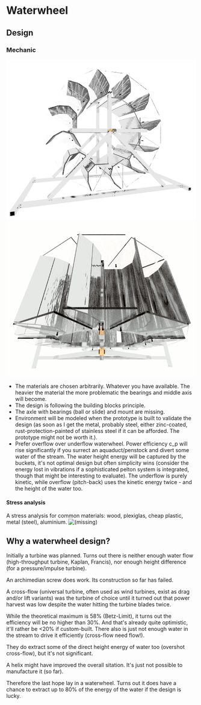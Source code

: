 Waterwheel
===

Design
---

### Mechanic
<img src="waterwheel.jpg" alt="" title="" />
<img src="waterwheel.gif" alt="" title="" />

* The materials are chosen arbitrarily. Whatever you have available. The heavier the material the more problematic the bearings and middle axis will become.
* The design is following the building blocks principle.
* The axle with bearings (ball or slide) and mount are missing.
* Environment will be modeled when the prototype is built to validate the design (as soon as I get the metal, probably steel, either zinc-coated, rust-protection-painted of stainless steel if it can be afforded. The prototype might not be worth it.).
* Prefer overflow over underflow waterwheel. Power efficiency c_p will rise significantly if you surrect an aquaduct/penstock and divert some water of the stream. The water height energy will be captured by the buckets, it's not optimal design but often simplicity wins (consider the energy lost in vibrations if a sophisticated pelton system is integrated, though that might be interesting to evaluate).
The underflow is purely kinetic, while overflow (pitch-back) uses the kinetic energy twice - and the height of the water too.


#### Stress analysis
A stress analysis for common materials: wood, plexiglas, cheap plastic, metal (steel), aluminium.
<img src="waterwheel_stress_analysis.jpg" alt="(missing)" title="" />


Why a waterwheel design?
---

Initially a turbine was planned. Turns out there is neither enough water flow (high-throughput turbine, Kaplan, Francis), nor enough height difference (for a pressure/impulse turbine).


An archimedian screw does work. Its construction so far has failed.

A cross-flow (universal turbine, often used as wind turbines, exist as drag and/or lift variants) was the turbine of choice until it turned out that power harvest was low despite the water hitting the turbine blades twice.

While the theoretical maximum is 58% (Betz-Limit), it turns out the efficiency will be no higher than 30%. And that's already quite optimistic, it'll rather be <20% if custom-built.
There also is just not enough water in the stream to drive it efficiently (cross-flow need flow!).

They do extract some of the direct height energy of water too (overshot cross-flow), but it's not significant.
 

A helix might have improved the overall sitation. It's just not possible to manufacture it (so far).

Therefore the last hope lay in a waterwheel. Turns out it does have a chance to extract up to 80% of the energy of the water if the design is lucky.



